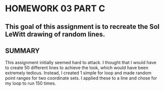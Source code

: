 # HOMEWORK 03 PART C

This goal of this assignment is to recreate the Sol LeWitt drawing of random lines.
---

## SUMMARY

This assignment initially seemed hard to attack. I thought that I would have to create 50 different lines to achieve the look, which would have been extremely tedious. Instead, I created 1 simple for loop and made random point ranges for two coordinate sets. I applied these to a line and chose for my loop to run 150 times.